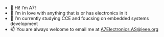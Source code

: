 - 👋 Hi! I’m A7!
- 👀 I’m in love with anything that is or has electronics in it 
- 🌱 I’m currently studying CCE and foucsing on embedded systems development
- 📫 You are always welcome to email me at A7Electronics.AS@ieee.org
